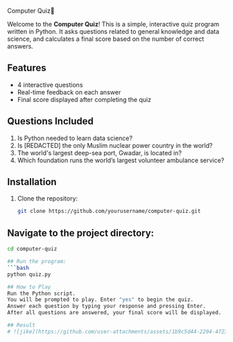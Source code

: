 

Computer Quiz🚀

Welcome to the **Computer Quiz**! This is a simple, interactive quiz program written in Python. It asks questions related to general knowledge and data science, and calculates a final score based on the number of correct answers.

## Features
- 4 interactive questions
- Real-time feedback on each answer
- Final score displayed after completing the quiz

## Questions Included
1. Is Python needed to learn data science?
2. Is [REDACTED] the only Muslim nuclear power country in the world?
3. The world's largest deep-sea port, Gwadar, is located in?
4. Which foundation runs the world’s largest volunteer ambulance service?

## Installation

1. Clone the repository:
   ```bash
   git clone https://github.com/yourusername/computer-quiz.git

## Navigate to the project directory:
   ```bash
   cd computer-quiz

## Run the program:
   ```bash
   python quiz.py

## How to Play
Run the Python script.
You will be prompted to play. Enter "yes" to begin the quiz.
Answer each question by typing your response and pressing Enter.
After all questions are answered, your final score will be displayed.

## Result
# ![jike](https://github.com/user-attachments/assets/1b9c5d44-2294-4723-aaad-31dc13c31e37)
